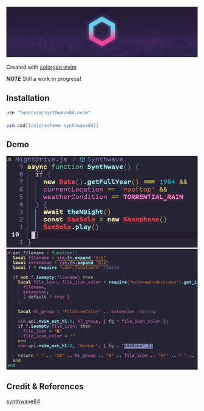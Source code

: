 ![banner](./assets/banner.png)

Created with [colorgen-nvim](https://github.com/ChristianChiarulli/colorgen-nvim)

***NOTE*** Still a work in progress!

## Installation

```lua
use "lunarvim/synthwave84.nvim"

vim.cmd[[colorscheme synthwave84]] 
```

## Demo

![1](./assets/demo1.png) 
![2](./assets/demo2.png) 

## Credit & References

[synthwave84](https://github.com/robb0wen/synthwave-vscode)
